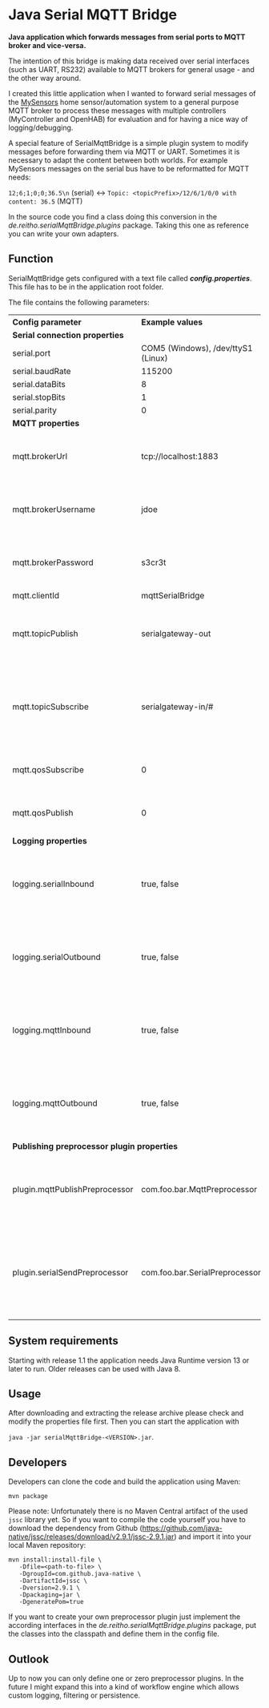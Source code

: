 # Java Serial MQTT Bridge

**Java application which forwards messages from serial ports to MQTT broker and vice-versa.**

The intention of this bridge is making data received over serial interfaces (such as UART, RS232) available to MQTT brokers for general usage - and the other way around.

I created this little application when I wanted to forward serial messages of the [MySensors](https://www.mysensors.org) home sensor/automation system to a general purpose MQTT broker to process these messages with multiple controllers (MyController and OpenHAB) for evaluation and for having a nice way of logging/debugging.

A special feature of SerialMqttBridge is a simple plugin system to modify messages before forwarding them via MQTT or UART. Sometimes it is necessary to adapt the content between both worlds. For example MySensors messages on the serial bus have to be reformatted for MQTT needs:

`12;6;1;0;0;36.5\n` (serial) <-> `Topic: <topicPrefix>/12/6/1/0/0 with content: 36.5` (MQTT)

In the source code you find a class doing this conversion in the _de.reitho.serialMqttBridge.plugins_ package. Taking this one as reference you can write your own adapters.


## Function

SerialMqttBridge gets configured with a text file called ___config.properties___. This file has to be in the application root folder.

The file contains the following parameters:
<table class="tg">
  <tr>
    <th align="left">Config parameter</th>
    <th align="left">Example values</th>
    <th align="left">Note</th>
  </tr>
  <tr>
  <td colspan="3"><b>Serial connection properties</b></td>
  </tr>
  <tr>
    <td>serial.port</td>
    <td>COM5 (Windows), /dev/ttyS1 (Linux)</td>
    <td><br></td>
  </tr>
  <tr>
    <td>serial.baudRate<br></td>
    <td>115200</td>
    <td></td>
  </tr>
  <tr>
    <td>serial.dataBits</td>
    <td>8</td>
    <td></td>
  </tr>
  <tr>
    <td>serial.stopBits</td>
    <td>1</td>
    <td></td>
  </tr>
  <tr>
    <td>serial.parity</td>
    <td>0</td>
    <td></td>
  </tr>
  <tr>
  <td colspan="3"><b>MQTT properties</b></td>
  <tr>
    <td>mqtt.brokerUrl</td>
    <td>tcp://localhost:1883</td>
    <td>Consists of protocol (tcp://), hostname (or IP) and port.</td>
  </tr>
  <tr>
    <td>mqtt.brokerUsername</td>
    <td>jdoe</td>
    <td>optional, leave blank if no authentication needed</td>
  </tr>
  <tr>
    <td>mqtt.brokerPassword</td>
    <td>s3cr3t</td>
    <td>optional, leave blank if no authentication needed</td>
  </tr>
  <tr>
    <td>mqtt.clientId</td>
    <td>mqttSerialBridge</td>
    <td></td>
  </tr>
  <tr>
    <td>mqtt.topicPublish</td>
    <td>serialgateway-out</td>
    <td>This is the topic the bridges publishes the forwarded messages to.</td>
  </tr>
  <tr>
    <td>mqtt.topicSubscribe</td>
    <td>serialgateway-in/#</td>
    <td>This is the topic the bridge subscribes for messages. Wildcards '#' and '+' are supported.</td>
  </tr>
  <tr>
    <td>mqtt.qosSubscribe</td>
    <td>0</td>
    <td>QoS which should be used for subscriptions.</td>
  </tr>
  <tr>
    <td>mqtt.qosPublish</td>
    <td>0</td>
    <td>QoS which should be used for publications.</td>
  </tr>
  <tr>
    <td colspan="3"><b>Logging properties</b></td>
  </tr>
  <tr>
    <td>logging.serialInbound</td>
    <td>true, false</td>
    <td>Defines whether incoming serial messages should be logged.</td>
  </tr>
  <tr>
    <td>logging.serialOutbound</td>
    <td>true, false</td>
    <td>Defines whether outgoing serial messages should be logged.</td>
  </tr>
  <tr>
    <td>logging.mqttInbound</td>
    <td>true, false</td>
    <td>Defines whether incoming MQTT messages should be logged.</td>
  </tr>
  <tr>
    <td>logging.mqttOutbound</td>
    <td>true, false</td>
    <td>Defines whether outgoing MQTT messages should be logged.</td>
  </tr>
  <tr>
    <td colspan="3"><b>Publishing preprocessor plugin properties</b></td>
  </tr>
  <tr>
    <td>plugin.mqttPublishPreprocessor</td>
    <td>com.foo.bar.MqttPreprocessor</td>
    <td>Name of the class which preprocesses the serial message before publishing it.</td>
  </tr>
  <tr>
    <td>plugin.serialSendPreprocessor</td>
    <td>com.foo.bar.SerialPreprocessor</td>
    <td>Name of the class which preprocesses the MQTT message before sending it out on serial interface.</td>
  </tr>
</table>

## System requirements

Starting with release 1.1 the application needs Java Runtime version 13 or later to run. Older releases can be used with Java 8.

## Usage

After downloading and extracting the release archive please check and modify the properties file first. Then you can start the application with

`java -jar serialMqttBridge-<VERSION>.jar`.

## Developers

Developers can clone the code and build the application using Maven:

`mvn package`

Please note: Unfortunately there is no Maven Central artifact of the used `jssc` library yet. So if you want to compile the code yourself you have to download the dependency from Github (https://github.com/java-native/jssc/releases/download/v2.9.1/jssc-2.9.1.jar) and import it into your local Maven repository:

```
mvn install:install-file \
   -Dfile=<path-to-file> \
   -DgroupId=com.github.java-native \
   -DartifactId=jssc \
   -Dversion=2.9.1 \
   -Dpackaging=jar \
   -DgeneratePom=true
```

If you want to create your own preprocessor plugin just implement the according interfaces in the _de.reitho.serialMqttBridge.plugins_ package, put the classes into the classpath and define them in the config file.

## Outlook

Up to now you can only define one or zero preprocessor plugins. In the future I might expand this into a kind of workflow engine which allows custom logging, filtering or persistence.